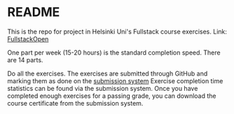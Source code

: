 # README

This is the repo for project in Helsinki Uni's Fullstack course exercises.
Link: [FullstackOpen](https://fullstackopen.com/en/)

One part per week (15-20 hours) is the standard completion speed.
There are 14 parts.

Do all the exercises. The exercises are submitted through GitHub and marking them as done on the [submission system](https://studies.cs.helsinki.fi/stats/courses/fullstackopen/submissions)
Exercise completion time statistics can be found via the submission system.
Once you have completed enough exercises for a passing grade, you can download the course certificate from the submission system.
